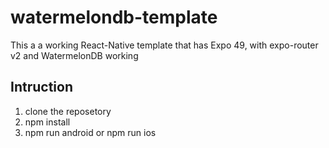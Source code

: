 # watermelondb-template
This a a working React-Native template that has Expo 49, with expo-router v2  and WatermelonDB working

## Intruction
1. clone the reposetory
2. npm install
3. npm run android or npm run ios
